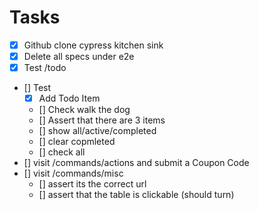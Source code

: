 # Tasks
- [x] Github clone cypress kitchen sink
- [x] Delete all specs under e2e
- [x] Test <your app url>/todo
- [] Test
    - [x] Add Todo Item
    - [] Check walk the dog
    - [] Assert that there are 3 items
    - [] show all/active/completed
    - [] clear copmleted
    - [] check all
- [] visit /commands/actions and submit a Coupon Code
- [] visit /commands/misc
    - [] assert its the correct url
    - [] assert that the table is clickable (should turn)